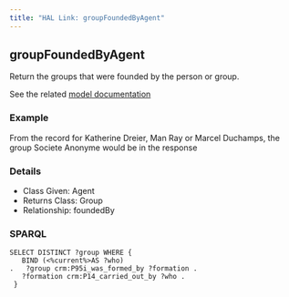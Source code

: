 ```yaml
---
title: "HAL Link: groupFoundedByAgent"
---
```


## groupFoundedByAgent

Return the groups that were founded by the person or group.

See the related [model documentation](/model/actor/#birth-and-death-formation-and-dissolution)

### Example

From the record for Katherine Dreier, Man Ray or Marcel Duchamps, the group Societe Anonyme would be in the response


### Details

* Class Given: Agent
* Returns Class: Group
* Relationship: foundedBy


### SPARQL
```
SELECT DISTINCT ?group WHERE {
   BIND (<%current%>AS ?who)
.   ?group crm:P95i_was_formed_by ?formation .
   ?formation crm:P14_carried_out_by ?who .
 }
```

